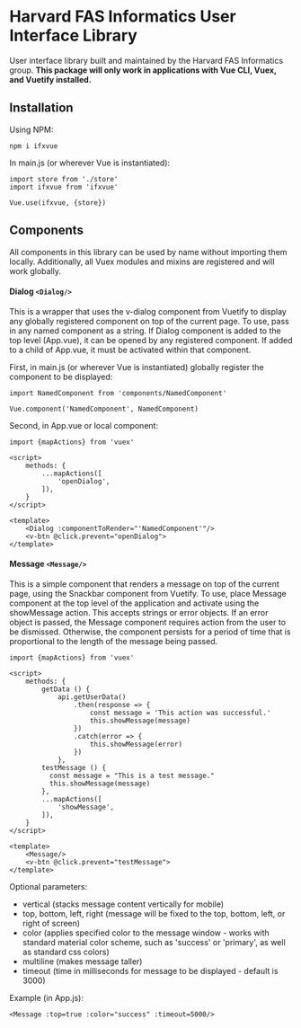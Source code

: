 # Harvard FAS Informatics User Interface Library

User interface library built and maintained by the Harvard FAS Informatics group. **This package will only work in applications with Vue CLI, Vuex, and Vuetify installed.**

## Installation

Using NPM:
```
npm i ifxvue
```

In main.js (or wherever Vue is instantiated):

```
import store from './store'
import ifxvue from 'ifxvue'

Vue.use(ifxvue, {store})
```

## Components
All components in this library can be used by name without importing them locally. Additionally, all Vuex modules and mixins are registered and will work globally.

#### Dialog `<Dialog/>`
This is a wrapper that uses the v-dialog component from Vuetify to display any globally registered component on top of the current page. To use, pass in any named component as a string. If Dialog component is added to the top level (App.vue), it can be opened by any registered component. If added to a child of App.vue, it must be activated within that component.

First, in main.js (or wherever Vue is instantiated) globally register the component to be displayed:
```
import NamedComponent from 'components/NamedComponent'

Vue.component('NamedComponent', NamedComponent)
```

Second, in App.vue or local component:
```
import {mapActions} from 'vuex'

<script>
    methods: {
        ...mapActions([
            'openDialog',
        ]),
    }
</script>

<template>
    <Dialog :componentToRender="'NamedComponent'"/>
    <v-btn @click.prevent="openDialog">
</template>
```

#### Message `<Message/>`
This is a simple component that renders a message on top of the current page, using the Snackbar component from Vuetify. To use, place Message component at the top level of the application and activate using the showMessage action. This accepts strings or error objects. If an error object is passed, the Message component requires action from the user to be dismissed. Otherwise, the component persists for a period of time that is proportional to the length of the message being passed.

```
import {mapActions} from 'vuex'

<script>
    methods: {
        getData () {
            api.getUserData()
                .then(response => {
                    const message = 'This action was successful.'
                    this.showMessage(message)
                })
                .catch(error => {
                    this.showMessage(error)
                })
            },
        testMessage () {
          const message = "This is a test message."
          this.showMessage(message)
        },
        ...mapActions([
            'showMessage',
        ]),
    }
</script>

<template>
    <Message/>
    <v-btn @click.prevent="testMessage">
</template>

```
Optional parameters:
- vertical (stacks message content vertically for mobile)
- top, bottom, left, right (message will be fixed to the top, bottom, left, or right of screen)
- color (applies specified color to the message window - works with standard material color scheme, such as 'success' or 'primary', as well as standard css colors)
- multiline (makes message taller)
- timeout (time in milliseconds for message to be displayed - default is 3000)

Example (in App.js):
```
<Message :top=true :color="success" :timeout=5000/>
```